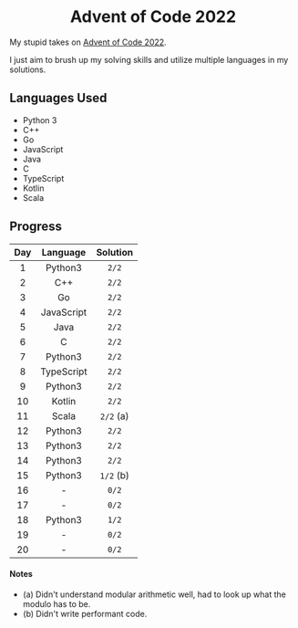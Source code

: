 <div align="center">

# Advent of Code 2022
</div>

My stupid takes on [Advent of Code 2022](https://adventofcode.com/2022).

I just aim to brush up my solving skills and utilize multiple languages in my solutions.

## Languages Used
- Python 3
- C++
- Go
- JavaScript
- Java
- C
- TypeScript
- Kotlin
- Scala

## Progress

|  Day  |  Language  | Solution  |
| :---: | :--------: | :-------: |
|   1   |  Python3   |   `2/2`   |
|   2   |    C++     |   `2/2`   |
|   3   |     Go     |   `2/2`   |
|   4   | JavaScript |   `2/2`   |
|   5   |    Java    |   `2/2`   |
|   6   |     C      |   `2/2`   |
|   7   |  Python3   |   `2/2`   |
|   8   | TypeScript |   `2/2`   |
|   9   |  Python3   |   `2/2`   |
|  10   |   Kotlin   |   `2/2`   |
|  11   |   Scala    | `2/2` (a) |
|  12   |  Python3   |   `2/2`   |
|  13   |  Python3   |   `2/2`   |
|  14   |  Python3   |   `2/2`   |
|  15   |  Python3   | `1/2` (b) |
|  16   |     -      |   `0/2`   |
|  17   |     -      |   `0/2`   |
|  18   |  Python3   |   `1/2`   |
|  19   |     -      |   `0/2`   |
|  20   |     -      |   `0/2`   |

#### Notes
- (a) Didn't understand modular arithmetic well, had to look up what the modulo has to be.
- (b) Didn't write performant code.
